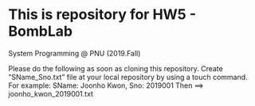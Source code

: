 # This is repository for HW5 - BombLab
System Programming @ PNU (2019.Fall)

Please do the following as soon as cloning this repository.
Create “SName_Sno.txt” file at your local repository by using a touch command.
For example: SName: Joonho Kwon, Sno: 2019001 Then ==>  joonho_kwon_2019001.txt
